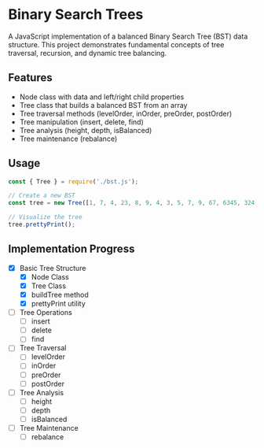 # Binary Search Trees

A JavaScript implementation of a balanced Binary Search Tree (BST) data structure. This project demonstrates fundamental concepts of tree traversal, recursion, and dynamic tree balancing.

## Features

- Node class with data and left/right child properties
- Tree class that builds a balanced BST from an array
- Tree traversal methods (levelOrder, inOrder, preOrder, postOrder)
- Tree manipulation (insert, delete, find)
- Tree analysis (height, depth, isBalanced)
- Tree maintenance (rebalance)

## Usage

```javascript
const { Tree } = require('./bst.js');

// Create a new BST
const tree = new Tree([1, 7, 4, 23, 8, 9, 4, 3, 5, 7, 9, 67, 6345, 324]);

// Visualize the tree
tree.prettyPrint();
```

## Implementation Progress

- [x] Basic Tree Structure
  - [x] Node Class
  - [x] Tree Class
  - [x] buildTree method
  - [x] prettyPrint utility
- [ ] Tree Operations
  - [ ] insert
  - [ ] delete
  - [ ] find
- [ ] Tree Traversal
  - [ ] levelOrder
  - [ ] inOrder
  - [ ] preOrder
  - [ ] postOrder
- [ ] Tree Analysis
  - [ ] height
  - [ ] depth
  - [ ] isBalanced
- [ ] Tree Maintenance
  - [ ] rebalance